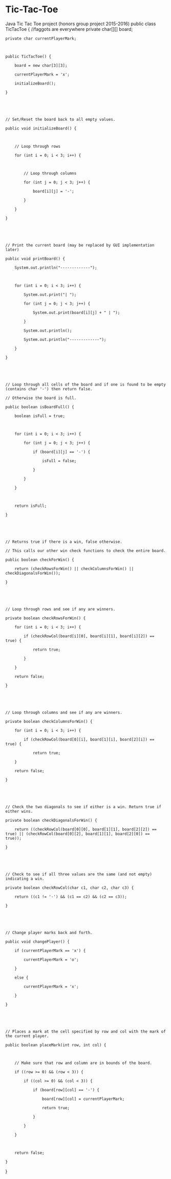 # Tic-Tac-Toe
Java Tic Tac Toe project (honors group project 2015-2016)
public class TicTacToe {
 //faggots are everywhere
    private char[][] board; 

    private char currentPlayerMark;

             

    public TicTacToe() {

        board = new char[3][3];

        currentPlayerMark = 'x';

        initializeBoard();

    }

     

     

    // Set/Reset the board back to all empty values.

    public void initializeBoard() {

         

        // Loop through rows

        for (int i = 0; i < 3; i++) {

             

            // Loop through columns

            for (int j = 0; j < 3; j++) {

                board[i][j] = '-';

            }

        }

    }

     

     

    // Print the current board (may be replaced by GUI implementation later)

    public void printBoard() {

        System.out.println("-------------");

         

        for (int i = 0; i < 3; i++) {

            System.out.print("| ");

            for (int j = 0; j < 3; j++) {

                System.out.print(board[i][j] + " | ");

            }

            System.out.println();

            System.out.println("-------------");

        }

    }

     

     

    // Loop through all cells of the board and if one is found to be empty (contains char '-') then return false.

    // Otherwise the board is full.

    public boolean isBoardFull() {

        boolean isFull = true;

         

        for (int i = 0; i < 3; i++) {

            for (int j = 0; j < 3; j++) {

                if (board[i][j] == '-') {

                    isFull = false;

                }

            }

        }

         

        return isFull;

    }

     

     

    // Returns true if there is a win, false otherwise.

    // This calls our other win check functions to check the entire board.
    
    public boolean checkForWin() {

        return (checkRowsForWin() || checkColumnsForWin() || checkDiagonalsForWin());

    }

     

     

    // Loop through rows and see if any are winners.

    private boolean checkRowsForWin() {

        for (int i = 0; i < 3; i++) {

            if (checkRowCol(board[i][0], board[i][1], board[i][2]) == true) {

                return true;

            }

        }

        return false;

    }

     

     

    // Loop through columns and see if any are winners.

    private boolean checkColumnsForWin() {

        for (int i = 0; i < 3; i++) {

            if (checkRowCol(board[0][i], board[1][i], board[2][i]) == true) {

                return true;

        }

        return false;

    }

     

     

    // Check the two diagonals to see if either is a win. Return true if either wins.

    private boolean checkDiagonalsForWin() {

        return ((checkRowCol(board[0][0], board[1][1], board[2][2]) == true) || (checkRowCol(board[0][2], board[1][1], board[2][0]) == true));

    }

     

     

    // Check to see if all three values are the same (and not empty) indicating a win.

    private boolean checkRowCol(char c1, char c2, char c3) {

        return ((c1 != '-') && (c1 == c2) && (c2 == c3));

    }

     

     

    // Change player marks back and forth.

    public void changePlayer() {

        if (currentPlayerMark == 'x') {

            currentPlayerMark = 'o';

        }

        else {

            currentPlayerMark = 'x';

        }

    }

     

     

    // Places a mark at the cell specified by row and col with the mark of the current player.

    public boolean placeMark(int row, int col) {

         

        // Make sure that row and column are in bounds of the board.

        if ((row >= 0) && (row < 3)) {

            if ((col >= 0) && (col < 3)) {

                if (board[row][col] == '-') {

                    board[row][col] = currentPlayerMark;

                    return true;

                }

            }

        }

         

        return false;

    }

}
